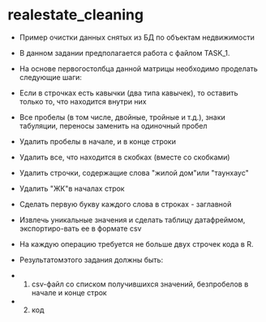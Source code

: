 # realestate_cleaning
* Пример очистки данных снятых из БД по объектам недвижимости
* В данном задании предполагается работа с файлом TASK_1. 
* На основе первогостолбца данной матрицы необходимо проделать следующие шаги:
* Если в строчках есть кавычки (два типа кавычек), то оставить только то, что находится внутри них
* Все пробелы (в том числе, двойные, тройные и т.д.), знаки табуляции, переносы заменить на одиночный пробел
* Удалить пробелы в начале, и в конце строки
* Удалить все, что находится в скобках (вместе со скобками)
* Удалить строчки, содержащие слова "жилой дом"или "таунхаус"
* Удалить "ЖК"в началах строк
* Сделать первую букву каждого слова в строках - заглавной
* Извлечь уникальные значения и сделать таблицу датафреймом, экспортиро-вать ее в формате csv

* На каждую операцию требуется не больше двух строчек кода в R. 
* Результатомэтого задания должны быть: 
* 1) csv-файл со списком получившихся значений, безпробелов в начале и конце строк
* 2) код

